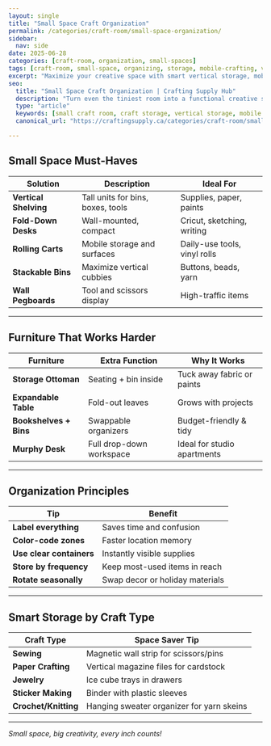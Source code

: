 ```yaml
---
layout: single
title: "Small Space Craft Organization"
permalink: /categories/craft-room/small-space-organization/
sidebar:
  nav: side
date: 2025-06-28
categories: [craft-room, organization, small-spaces]
tags: [craft-room, small-space, organizing, storage, mobile-crafting, vertical-storage]
excerpt: "Maximize your creative space with smart vertical storage, mobile furniture, and clutter-busting organization ideas for compact crafting areas."
seo:
  title: "Small Space Craft Organization | Crafting Supply Hub"
  description: "Turn even the tiniest room into a functional creative space with vertical and mobile craft storage solutions."
  type: "article"
  keywords: [small craft room, craft storage, vertical storage, mobile furniture, small space crafting]
  canonical_url: "https://craftingsupply.ca/categories/craft-room/small-space-organization/"

---
```


## Small Space Must-Haves

| Solution | Description | Ideal For |
|----------|-------------|-----------|
| **Vertical Shelving** | Tall units for bins, boxes, tools | Supplies, paper, paints |
| **Fold-Down Desks** | Wall-mounted, compact | Cricut, sketching, writing |
| **Rolling Carts** | Mobile storage and surfaces | Daily-use tools, vinyl rolls |
| **Stackable Bins** | Maximize vertical cubbies | Buttons, beads, yarn |
| **Wall Pegboards** | Tool and scissors display | High-traffic items |

---

## Furniture That Works Harder

| Furniture | Extra Function | Why It Works |
|----------|----------------|--------------|
| **Storage Ottoman** | Seating + bin inside | Tuck away fabric or paints |
| **Expandable Table** | Fold-out leaves | Grows with projects |
| **Bookshelves + Bins** | Swappable organizers | Budget-friendly & tidy |
| **Murphy Desk** | Full drop-down workspace | Ideal for studio apartments |

---

## Organization Principles

| Tip | Benefit |
|-----|---------|
| **Label everything** | Saves time and confusion |
| **Color-code zones** | Faster location memory |
| **Use clear containers** | Instantly visible supplies |
| **Store by frequency** | Keep most-used items in reach |
| **Rotate seasonally** | Swap decor or holiday materials |

---

## Smart Storage by Craft Type

| Craft Type | Space Saver Tip |
|------------|-----------------|
| **Sewing** | Magnetic wall strip for scissors/pins |
| **Paper Crafting** | Vertical magazine files for cardstock |
| **Jewelry** | Ice cube trays in drawers |
| **Sticker Making** | Binder with plastic sleeves |
| **Crochet/Knitting** | Hanging sweater organizer for yarn skeins |

---
*Small space, big creativity, every inch counts!*
